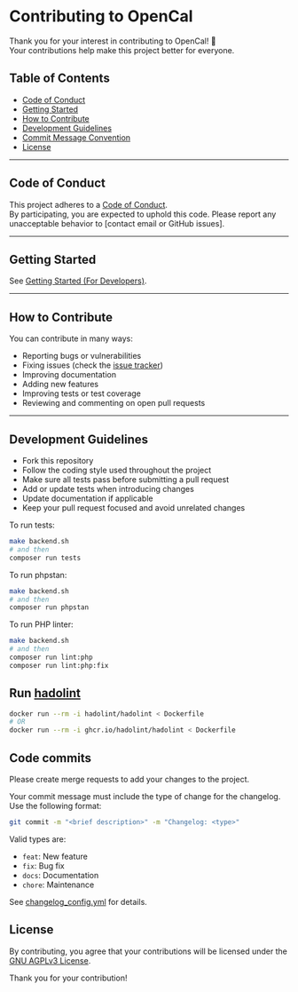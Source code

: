 # Contributing to OpenCal

Thank you for your interest in contributing to OpenCal! 🎉  
Your contributions help make this project better for everyone.

## Table of Contents

- [Code of Conduct](#code-of-conduct)
- [Getting Started](#getting-started)
- [How to Contribute](#how-to-contribute)
- [Development Guidelines](#development-guidelines)
- [Commit Message Convention](#commit-message-convention)
- [License](#license)

---

## Code of Conduct

This project adheres to a [Code of Conduct](https://www.contributor-covenant.org/version/2/1/code_of_conduct/).  
By participating, you are expected to uphold this code. Please report any unacceptable behavior
to [contact email or GitHub issues].

---

## Getting Started

See [Getting Started (For Developers)](docs/dev_setup.md).

---

## How to Contribute

You can contribute in many ways:

- Reporting bugs or vulnerabilities
- Fixing issues (check the [issue tracker](https://github.com/var-lab-it/opencal/issues))
- Improving documentation
- Adding new features
- Improving tests or test coverage
- Reviewing and commenting on open pull requests

---

## Development Guidelines

- Fork this repository
- Follow the coding style used throughout the project
- Make sure all tests pass before submitting a pull request
- Add or update tests when introducing changes
- Update documentation if applicable
- Keep your pull request focused and avoid unrelated changes

To run tests:

```bash
make backend.sh
# and then
composer run tests
```

To run phpstan:

```bash
make backend.sh
# and then
composer run phpstan
```

To run PHP linter:

```bash
make backend.sh
# and then
composer run lint:php
composer run lint:php:fix
```

## Run [hadolint](https://github.com/hadolint/hadolint)

```bash
docker run --rm -i hadolint/hadolint < Dockerfile
# OR
docker run --rm -i ghcr.io/hadolint/hadolint < Dockerfile
```

## Code commits

Please create merge requests to add your changes to the project.

Your commit message must include the type of change for the changelog. Use the following format:

```bash
git commit -m "<brief description>" -m "Changelog: <type>"
```

Valid types are:

- `feat`: New feature
- `fix`: Bug fix
- `docs`: Documentation
- `chore`: Maintenance

See [changelog_config.yml](.gitlab/changelog_config.yml) for details.

## License

By contributing, you agree that your contributions will be licensed under the [GNU AGPLv3 License](./LICENSE).

Thank you for your contribution!

